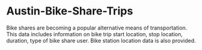 # Austin-Bike-Share-Trips
Bike shares are becoming a popular alternative means of transportation. This data includes information on bike trip start location, stop location, duration, type of bike share user. Bike station location data is also provided.
